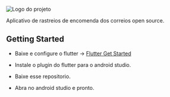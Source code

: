 
![Logo do projeto](https://user-images.githubusercontent.com/5016971/74430933-a3b87300-4e3c-11ea-8277-710dc3fc694b.png)

Aplicativo de rastreios de encomenda dos correios open source.

## Getting Started

- Baixe e configure o flutter -> [Flutter Get Started](https://flutter.dev/docs/get-started/install)

- Instale o plugin do flutter para o android studio.

- Baixe esse repositorio.

- Abra no android studio e pronto.